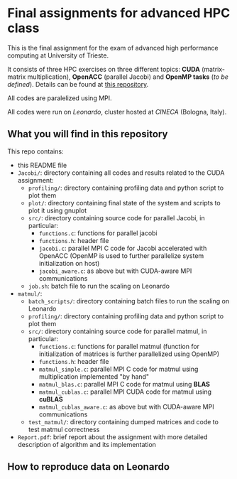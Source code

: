 # Final assignments for advanced HPC class

This is the final assignment for the exam of advanced high performance computing at
University of Trieste.

It consists of three HPC exercises on three different topics: **CUDA** (matrix-matrix
multiplication), **OpenACC** (parallel Jacobi) and **OpenMP tasks** (*to be defined*). Details can be found at 
[this repository](https://github.com/Foundations-of-HPC/Advanced-High-Performance-Computing-2023/tree/main).

All codes are paralelized using MPI.

All codes were run on *Leonardo*, cluster hosted at *CINECA* (Bologna, Italy).


## What you will find in this repository

This repo contains:
- this README file
- `Jacobi/`: directory containing all codes and results related to the CUDA assignment:
  - `profiling/`: directory containing profiling data and python script to plot them
  - `plot/`: directory containing final state of the system and scripts to plot it using gnuplot
  - `src/`: directory containing source code for parallel Jacobi, in particular:
    - `functions.c`: functions for parallel jacobi
    - `functions.h`: header file
    - `jacobi.c`: parallel MPI C code for Jacobi accelerated with OpenACC (OpenMP is used to
      further parallelize system initialization on host)
    - `jacobi_aware.c`: as above but with CUDA-aware MPI communications
  - `job.sh`: batch file to run the scaling on Leonardo
- `matmul/`:
  - `batch_scripts/`: directory containing batch files to run the scaling on Leonardo
  - `profiling/`: directory containing profiling data and python script to plot them
  - `src/`: directory containing source code for parallel matmul, in particular:
    - `functions.c`: functions for parallel matmul (function for initialization of matrices is
      further parallelized using OpenMP)
    - `functions.h`: header file
    - `matmul_simple.c`: parallel MPI C code for matmul using multiplication implemented "by hand"
    - `matmul_blas.c`: parallel MPI C code for matmul using **BLAS**
    - `matmul_cublas.c`: parallel MPI CUDA code for matmul using **cuBLAS**
    - `matmul_cublas_aware.c`: as above but with CUDA-aware MPI communications
  - `test_matmul/`: directory containing dumped matrices and code to test matmul correctness
- `Report.pdf`: brief report about the assignment with more detailed description of algorithm and
  its implementation


## How to reproduce data on Leonardo
